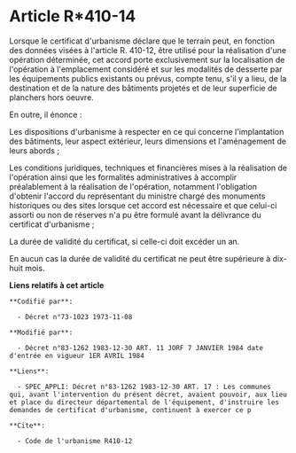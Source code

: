 # Article R*410-14

Lorsque le certificat d'urbanisme déclare que le terrain peut, en fonction des données visées à l'article R. 410-12, être
utilisé pour la réalisation d'une opération déterminée, cet accord porte exclusivement sur la localisation de l'opération à
l'emplacement considéré et sur les modalités de desserte par les équipements publics existants ou prévus, compte tenu, s'il y
a lieu, de la destination et de la nature des bâtiments projetés et de leur superficie de planchers hors oeuvre. 

En outre, il énonce : 

Les dispositions d'urbanisme à respecter en ce qui concerne l'implantation des bâtiments, leur aspect extérieur, leurs
dimensions et l'aménagement de leurs abords ; 

Les conditions juridiques, techniques et financières mises à la réalisation de l'opération ainsi que les formalités
administratives à accomplir préalablement à la réalisation de l'opération, notamment l'obligation d'obtenir l'accord du
représentant du ministre chargé des monuments historiques ou des sites lorsque cet accord est nécessaire et que celui-ci
assorti ou non de réserves n'a pu être formulé avant la délivrance du certificat d'urbanisme ; 

La durée de validité du certificat, si celle-ci doit excéder un an. 

En aucun cas la durée de validité du certificat ne peut être supérieure à dix-huit mois.

**Liens relatifs à cet article**

	**Codifié par**:

	  - Décret n°73-1023 1973-11-08

	**Modifié par**:

	  - Décret n°83-1262 1983-12-30 ART. 11 JORF 7 JANVIER 1984 date d'entrée en vigueur 1ER AVRIL 1984

	**Liens**:

	  - SPEC_APPLI: Décret n°83-1262 1983-12-30 ART. 17 : Les communes qui, avant l'intervention du présent décret, avaient pouvoir, aux lieu et place du directeur départemental de l'équipement, d'instruire les demandes de certificat d'urbanisme, continuent à exercer ce p

	**Cite**:

	  - Code de l'urbanisme R410-12
